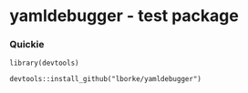 # yamldebugger - test package

### Quickie

	library(devtools)

	devtools::install_github("lborke/yamldebugger")
